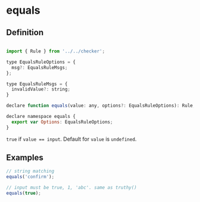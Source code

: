 # equals

<!--- #RUN OUTPUT echo -e "## Definition\n\n\`\`\`js\n$(cat $(basename "$PWD").d.ts)\n\`\`\`" -->
<!--- #ECHO OUTPUT { -->
## Definition

```js

import { Rule } from '../../checker';

type EqualsRuleOptions = {
  msg?: EqualsRuleMsgs;
};

type EqualsRuleMsgs = {
  invalidValue?: string;
}

declare function equals(value: any, options?: EqualsRuleOptions): Rule;

declare namespace equals {
  export var Options: EqualsRuleOptions;
}
```
<!--- #ECHO } -->

`true` if `value == input`. Default for `value` is `undefined`.

## Examples

```js
// string matching
equals('confirm');

// input must be true, 1, 'abc'. same as truthy()
equals(true);
```

